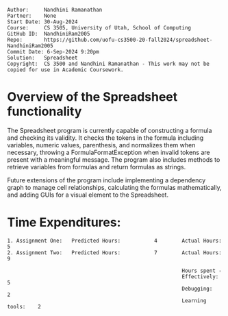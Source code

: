 ```
Author:     Nandhini Ramanathan
Partner:    None
Start Date: 30-Aug-2024
Course:     CS 3505, University of Utah, School of Computing
GitHub ID:  NandhiniRam2005
Repo:       https://github.com/uofu-cs3500-20-fall2024/spreadsheet-NandhiniRam2005
Commit Date: 6-Sep-2024 9:20pm
Solution:   Spreadsheet
Copyright:  CS 3500 and Nandhini Ramanathan - This work may not be copied for use in Academic Coursework.
```

# Overview of the Spreadsheet functionality

The Spreadsheet program is currently capable of constructing a formula and checking its validity.
It checks the tokens in the formula including variables, numeric values, parenthesis, and normalizes 
them when necessary, throwing a FormulaFormatException when invalid tokens are present with a meaningful message.
The program also includes methods to retrieve variables from formulas and return formulas as strings.

Future extensions of the program include implementing a dependency graph to manage cell relationships, 
calculating the formulas mathematically, and adding GUIs for a visual element to the Spreadsheet.

# Time Expenditures:

    1. Assignment One:   Predicted Hours:           4        Actual Hours:    5
    2. Assignment Two:   Predicted Hours:           7        Actual Hours:    9

                                                             Hours spent -
                                                             Effectively:       5  
                                                             Debugging:         2
                                                             Learning tools:    2
                                                             
                                                             
